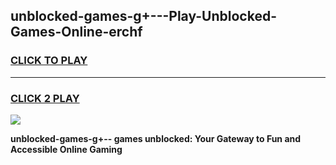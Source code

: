 
## unblocked-games-g+---Play-Unblocked-Games-Online-erchf
<h3>
<a href="https://premium76.site?title=unblocked-games-g+--&ref=25A">CLICK TO PLAY</a></h3>
<hr>

<h3>
<a href="https://premium76.site?title=unblocked-games-g+--&ref=25A">CLICK 2 PLAY</a>
  
</h3>

<a href="https://premium76.site?title=unblocked-games-g+--&ref=25A"><img src="https://clearcache.store/games.png"></a>


**unblocked-games-g+-- games unblocked: Your Gateway to Fun and Accessible Online Gaming**
